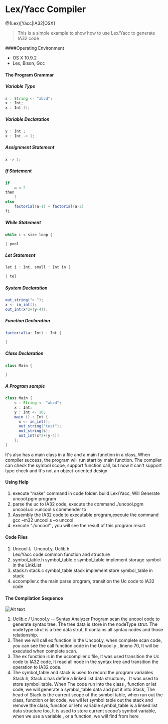 # Lex/Yacc Compiler

@(Lex)[Yacc|IA32|OSX]

> This is a simple example to show how to use Lex/Yacc  to generate IA32 code

####Operating Environment
- OS X 10.9.2
- Lex, Bison, Gcc

#### The Program Grammar

##### Variable Type
```  java
s : String <- "abcd";
x : Int;
x : Int []; 
```
##### Variable Declaration
```  java
y : Int ;
x : Int -> 1;
```
##### Assignment Statement
```  java
x -> 1;
```
##### If Statement
```  java
if 
    a < 2 
then 
    1 
else 
    factorial(a-1) + factorial(a-2)
fi
```
##### While Statement
```  java
while i < size loop {

} pool
```
##### Let Statement
```  java
let i : Int, small : Int in {

} tel
```
##### System Declaration 
```  java
out_string("> ");
x <- in_int();
out_int(x*2+(y-4));
```
##### Function Declaration 
```  java
factorial(a: Int) : Int {

}
```
##### Class Declaration 
```  java
class Main {

}
```
##### A Program sample
```  java
class Main {
    s : String <- "abcd";
    x : Int;
    y : Int <- 10;
    main () : Int {
      x <- in_int();
      out_string("test");
      out_string(s);
      out_int(x*2+(y-4))
    };
}
```
It's also has a main class in a file and a main function in a class, When compiler success, the program will run start by main function. The compiler can check the symbol scope, support function call, but now it can't support type check and It's not an object-oriented design

#### Using Help
1. execute “make” command in code folder.
    build Lex/Yacc, Will Generate uncool.pgm program
2. parse the uc  to IA32 code, execute the command
 	./uncool.pgm uncool.uc >uncool.s commender to
3. Assembly the IA32 code to executable program,execute the command
    gcc –m32 uncool.s –o uncool
4. execute  “./uncool” , you will see the result of this program result.


#### Code Files
1. Uncool.l，Uncool.y, Uclib.h	
    Lex/Yacc code common function and structure
2. symbol_table.h symbol_table.c
    symbol_table implement storage symbol in the LinkList
3. stack.h stack.c
    symbol_table stack implement store symbol_table in stack
4. uccompiler.c 
    the main parse program, transition the Uc code to IA32 code

#### The Compilation Sequence

![Alt text](./1417180150702.png)

1. Uclib.c / Uncool.y  -- Syntax Analyzer Program
scan the uncool code to generate syntax tree. The tree data is store in the nodeType strut.
The nodeType strut is a tree data strut, It contains all syntax nodes and those relationship.
2. Then we will call ex function in the Uncool.y, when complete scan code, you can see the call function code in the Uncool.y , lineno 70, It will be executed when complete scan.
3. The ex function is in the uccompiler.c file, It was used transition the Uc code to IA32 code, It read all node in the syntax tree and transition the operation to IA32 code.
4. The symbol_table and stack is used to record the program variables
Stack.h, Stack.c has define a linked list data structure， It was used to store symbol_table. When The code run into the class , function or let code, we will generate a symbol_table data and put it into Stack, The head of Stack is the current scope of the symbol table, when run out the class, function or let code, we wil let symbol table out the stack and remove the class, function or let’s variable
    symbol_table is a linked list data structure too, It is used to store current scope’s symbol variable, when we use a variable , or a function, we will find from here



